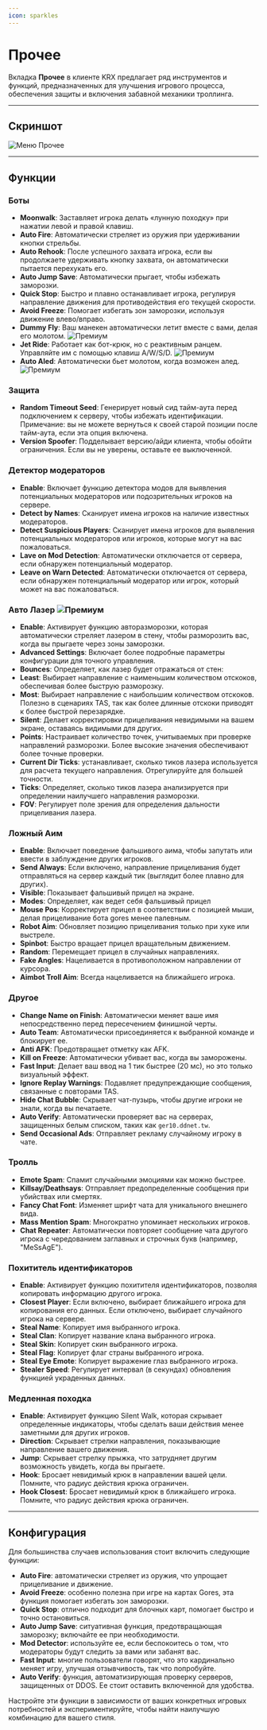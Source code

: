 ```yaml
---
icon: sparkles
---
```


# Прочее

Вкладка **Прочее** в клиенте KRX предлагает ряд инструментов и функций, предназначенных для улучшения игрового процесса, обеспечения защиты и включения забавной механики троллинга.

---

## **Скриншот**
![Меню Прочее](https://raw.githubusercontent.com/Krixx1337/krxclient-docs/refs/heads/main/images/misc-menu.png)

---

## **Функции**

### **Боты**
- **Moonwalk**: Заставляет игрока делать «лунную походку» при нажатии левой и правой клавиш.
- **Auto Fire**: Автоматически стреляет из оружия при удерживании кнопки стрельбы.
- **Auto Rehook**: После успешного захвата игрока, если вы продолжаете удерживать кнопку захвата, он автоматически пытается перехукать его.
- **Auto Jump Save**: Автоматически прыгает, чтобы избежать заморозки.
- **Quick Stop**: Быстро и плавно останавливает игрока, регулируя направление движения для противодействия его текущей скорости.
- **Avoid Freeze**: Помогает избегать зон заморозки, используя движение влево/вправо.
- **Dummy Fly**: Ваш манекен автоматически летит вместе с вами, делая его молотом. ![Премиум](https://img.shields.io/badge/Premium-%23ffba00?style=flat-square)
- **Jet Ride**: Работает как бот-крюк, но с реактивным ранцем. Управляйте им с помощью клавиш A/W/S/D. ![Премиум](https://img.shields.io/badge/Premium-%23ffba00?style=flat-square)
- **Auto Aled**: Автоматически бьет молотом, когда возможен алед. ![Премиум](https://img.shields.io/badge/Premium-%23ffba00?style=flat-square)

### **Защита**
- **Random Timeout Seed**: Генерирует новый сид тайм-аута перед подключением к серверу, чтобы избежать идентификации. Примечание: вы не можете вернуться к своей старой позиции после тайм-аута, если эта опция включена.
- **Version Spoofer**: Подделывает версию/айди клиента, чтобы обойти ограничения. Если вы не уверены, оставьте ее выключенной.

### **Детектор модераторов**
- **Enable**: Включает функцию детектора модов для выявления потенциальных модераторов или подозрительных игроков на сервере.
- **Detect by Names**: Сканирует имена игроков на наличие известных модераторов.
- **Detect Suspicious Players**: Сканирует имена игроков для выявления потенциальных модераторов или игроков, которые могут на вас пожаловаться.
- **Lave on Mod Detection**: Автоматически отключается от сервера, если обнаружен потенциальный модератор.
- **Leave on Warn Detected**: Автоматически отключается от сервера, если обнаружен потенциальный модератор или игрок, который может на вас пожаловаться.

### **Авто Лазер** ![Премиум](https://img.shields.io/badge/Premium-%23ffba00?style=flat-square)
- **Enable**: Активирует функцию авторазморозки, которая автоматически стреляет лазером в стену, чтобы разморозить вас, когда вы прыгаете через зоны заморозки.
- **Advanced Settings**: Включает более подробные параметры конфигурации для точного управления.
- **Bounces**: Определяет, как лазер будет отражаться от стен:
- **Least**: Выбирает направление с наименьшим количеством отскоков, обеспечивая более быструю разморозку.
- **Most**: Выбирает направление с наибольшим количеством отскоков. Полезно в сценариях TAS, так как более длинные отскоки приводят к более быстрой перезарядке.
- **Silent**: Делает корректировки прицеливания невидимыми на вашем экране, оставаясь видимыми для других.
- **Points**: Настраивает количество точек, учитываемых при проверке направлений разморозки. Более высокие значения обеспечивают более точные проверки.
- **Current Dir Ticks**: устанавливает, сколько тиков лазера используется для расчета текущего направления. Отрегулируйте для большей точности.
- **Ticks**: Определяет, сколько тиков лазера анализируется при определении наилучшего направления разморозки.
- **FOV**: Регулирует поле зрения для определения дальности прицеливания лазера.

### **Ложный Аим**
- **Enable**: Включает поведение фальшивого аима, чтобы запутать или ввести в заблуждение других игроков.
- **Send Always**: Если включено, направление прицеливания будет отправляться на сервер каждый тик (выглядит более плавно для других).
- **Visible**: Показывает фальшивый прицел на экране.
- **Modes**: Определяет, как ведет себя фальшивый прицел
- **Mouse Pos**: Корректирует прицел в соответствии с позицией мыши, делая прицеливание бота gores менее палевным.
- **Robot Aim**: Обновляет позицию прицеливания только при хуке или выстреле.
- **Spinbot**: Быстро вращает прицел вращательным движением.
- **Random**: Перемещает прицел в случайных направлениях.
- **Fake Angles**: Нацеливается в противоположном направлении от курсора.
- **Aimbot Troll Aim**: Всегда нацеливается на ближайшего игрока.

### **Другое**
- **Change Name on Finish**: Автоматически меняет ваше имя непосредственно перед пересечением финишной черты.
- **Auto Team**: Автоматически присоединяется к выбранной команде и блокирует ее.
- **Anti AFK**: Предотвращает отметку как AFK.
- **Kill on Freeze**: Автоматически убивает вас, когда вы заморожены.
- **Fast Input**: Делает ваш ввод на 1 тик быстрее (20 мс), но это только визуальный эффект.
- **Ignore Replay Warnings**: Подавляет предупреждающие сообщения, связанные с повторами TAS.
- **Hide Chat Bubble**: Скрывает чат-пузырь, чтобы другие игроки не знали, когда вы печатаете.
- **Auto Verify**: Автоматически проверяет вас на серверах, защищенных белым списком, таких как `ger10.ddnet.tw`.
- **Send Occasional Ads**: Отправляет рекламу случайному игроку в чате.

### **Тролль**
- **Emote Spam**: Спамит случайными эмоциями как можно быстрее.
- **Killsay/Deathsays**: Отправляет предопределенные сообщения при убийствах или смертях.
- **Fancy Chat Font**: Изменяет шрифт чата для уникального внешнего вида.
- **Mass Mention Spam**: Многократно упоминает нескольких игроков.
- **Chat Repeater**: Автоматически повторяет сообщение чата другого игрока с чередованием заглавных и строчных букв (например, "MeSsAgE").

### **Похититель идентификаторов**
- **Enable**: Активирует функцию похитителя идентификаторов, позволяя копировать информацию другого игрока.
- **Closest Player**: Если включено, выбирает ближайшего игрока для копирования его данных. Если отключено, выбирает случайного игрока на сервере.
- **Steal Name**: Копирует имя выбранного игрока.
- **Steal Clan**: Копирует название клана выбранного игрока.
- **Steal Skin**: Копирует скин выбранного игрока.
- **Steal Flag**: Копирует флаг страны выбранного игрока.
- **Steal Eye Emote**: Копирует выражение глаз выбранного игрока.
- **Stealer Speed**: Регулирует интервал (в секундах) обновления функцией украденных данных.

### **Медленная походка**
- **Enable**: Активирует функцию Silent Walk, которая скрывает определенные индикаторы, чтобы сделать ваши действия менее заметными для других игроков.
- **Direction**: Скрывает стрелки направления, показывающие направление вашего движения.
- **Jump**: Скрывает стрелку прыжка, что затрудняет другим возможность увидеть, когда вы прыгаете.
- **Hook**: Бросает невидимый крюк в направлении вашей цели. Помните, что радиус действия крюка ограничен.
- **Hook Closest**: Бросает невидимый крюк в ближайшего игрока. Помните, что радиус действия крюка ограничен.

---

## **Конфигурация**

Для большинства случаев использования стоит включить следующие функции:
- **Auto Fire**: автоматически стреляет из оружия, что упрощает прицеливание и движение.
- **Avoid Freeze**: особенно полезна при игре на картах Gores, эта функция помогает избегать зон заморозки.
- **Quick Stop**: отлично подходит для блочных карт, помогает быстро и точно остановиться.
- **Auto Jump Save**: ситуативная функция, предотвращающая заморозку; включайте ее при необходимости.
- **Mod Detector**: используйте ее, если беспокоитесь о том, что модераторы будут следить за вами или забанят вас.
- **Fast Input**: многие пользователи говорят, что это кардинально меняет игру, улучшая отзывчивость, так что попробуйте.
- **Auto Verify**: функция, автоматизирующая проверку серверов, защищенных от DDOS. Ее стоит оставить включенной для удобства.

Настройте эти функции в зависимости от ваших конкретных игровых потребностей и экспериментируйте, чтобы найти наилучшую комбинацию для вашего стиля.
